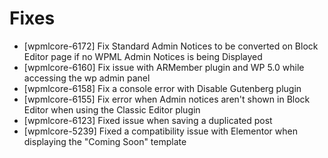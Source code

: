 # Fixes
* [wpmlcore-6172] Fix Standard Admin Notices to be converted on Block Editor page if no WPML Admin Notices is being Displayed
* [wpmlcore-6160] Fix issue with ARMember plugin and WP 5.0 while accessing the wp admin panel
* [wpmlcore-6158] Fix a console error with Disable Gutenberg plugin
* [wpmlcore-6155] Fix error when Admin notices aren't shown in Block Editor when using the Classic Editor plugin
* [wpmlcore-6123] Fixed issue when saving a duplicated post
* [wpmlcore-5239] Fixed a compatibility issue with Elementor when displaying the "Coming Soon" template